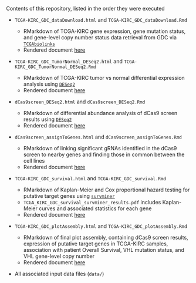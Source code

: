 Contents of this repository, listed in the order they were executed

* `TCGA-KIRC_GDC_dataDownload.html` and `TCGA-KIRC_GDC_dataDownload.Rmd`
  + RMarkdown of TCGA-KIRC gene expression, gene mutation status, and gene-level copy number status data retrieval from GDC via [`TCGAbiolinks`](http://bioconductor.org/packages/release/bioc/html/TCGAbiolinks.html)
  + Rendered document [here](https://jeremymsimon.github.io/Zhang_TCGA-KIRC_GDC_dCas9screen/TCGA-KIRC_GDC_dataDownload.html)

* `TCGA-KIRC_GDC_TumorNormal_DESeq2.html` and `TCGA-KIRC_GDC_TumorNormal_DESeq2.Rmd`
  + RMarkdown of TCGA-KIRC tumor vs normal differential expression analysis using [`DESeq2`](http://bioconductor.org/packages/release/bioc/html/DESeq2.html)
  + Rendered document [here](https://jeremymsimon.github.io/Zhang_TCGA-KIRC_GDC_dCas9screen/TCGA-KIRC_GDC_TumorNormal_DESeq2.html)

* `dCas9screen_DESeq2.html` and `dCas9screen_DESeq2.Rmd`
  + RMarkdown of differential abundance analysis of dCas9 screen results using [`DESeq2`](http://bioconductor.org/packages/release/bioc/html/DESeq2.html)
  + Rendered document [here](https://jeremymsimon.github.io/Zhang_TCGA-KIRC_GDC_dCas9screen/dCas9screen_DESeq2.html)

* `dCas9screen_assignToGenes.html` and `dCas9screen_assignToGenes.Rmd`
  + RMarkdown of linking significant gRNAs identified in the dCas9 screen to nearby genes and finding those in common between the cell lines
  + Rendered document [here](https://jeremymsimon.github.io/Zhang_TCGA-KIRC_GDC_dCas9screen/dCas9screen_assignToGenes.html)
  
* `TCGA-KIRC_GDC_survival.html` and `TCGA-KIRC_GDC_survival.Rmd`
  + RMarkdown of Kaplan-Meier and Cox proportional hazard testing for putative target genes using [`survminer`](https://rpkgs.datanovia.com/survminer/)
  + `TCGA_KIRC_GDC_survival_survminer_results.pdf` includes Kaplan-Meier curves and associated statistics for each gene
  + Rendered document [here](https://jeremymsimon.github.io/Zhang_TCGA-KIRC_GDC_dCas9screen/TCGA-KIRC_GDC_survival.html)

* `TCGA-KIRC_GDC_plotAssembly.html` and `TCGA-KIRC_GDC_plotAssembly.Rmd`
  + RMarkdown of final plot assembly, containing dCas9 screen results, expression of putative target genes in TCGA-KIRC samples, association with patient Overall Survival, VHL mutation status, and VHL gene-level copy number
  + Rendered document [here](https://jeremymsimon.github.io/Zhang_TCGA-KIRC_GDC_dCas9screen/TCGA-KIRC_GDC_plotAssembly.html)

* All associated input data files (`data/`) 
